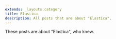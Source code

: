 ```yaml
---
extends: _layouts.category
title: Elastica
description: All posts that are about "Elastica".
---
```

          
These posts are about "Elastica", who knew.
          